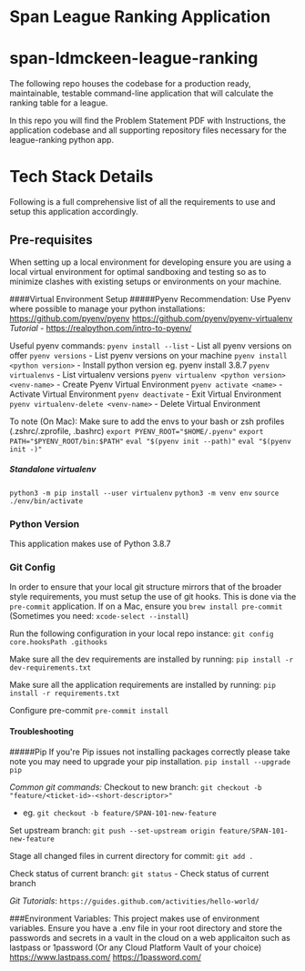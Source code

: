 Span League Ranking Application
==============================
# span-ldmckeen-league-ranking

The following repo houses the codebase for a production ready, maintainable, testable
command-line application that will calculate the ranking table for a league.

In this repo you will find the Problem Statement PDF with Instructions, the application
codebase and all supporting repository files necessary for the league-ranking python app.

# Tech Stack Details
Following is a full comprehensive list of all the requirements to use and setup this
application accordingly.
## Pre-requisites
When setting up a local environment for developing ensure you are using a local
virtual environment for optimal sandboxing and testing so as to minimize clashes with
existing setups or environments on your machine.

####Virtual Environment Setup
#####Pyenv
Recommendation: Use Pyenv where possible to manage your python installations:
https://github.com/pyenv/pyenv
https://github.com/pyenv/pyenv-virtualenv
*Tutorial* - https://realpython.com/intro-to-pyenv/

Useful pyenv commands:
`pyenv install --list` - List all pyenv versions on offer
`pyenv versions` - List pyenv versions on your machine
`pyenv install <python version>` - Install python version eg. pyenv install 3.8.7
`pyenv virtualenvs` - List virtualenv versions
`pyenv virtualenv <python version> <venv-name>` - Create Pyenv Virtual Environment
`pyenv activate <name>` - Activate Virtual Environment
`pyenv deactivate`  -  Exit Virtual Environment
`pyenv virtualenv-delete <venv-name>` - Delete Virtual Environment

To note (On Mac):
Make sure to add the envs to your bash or zsh profiles (.zshrc/.zprofile, .bashrc)
`export PYENV_ROOT="$HOME/.pyenv"`
`export PATH="$PYENV_ROOT/bin:$PATH"`
`eval "$(pyenv init --path)"`
`eval "$(pyenv init -)"`

##### Standalone virtualenv
`python3 -m pip install --user virtualenv`
`python3 -m venv env`
`source ./env/bin/activate`


### Python Version
This application makes use of Python 3.8.7

### Git Config
In order to ensure that your local git structure mirrors that of the broader style
requirements, you must setup the use of git hooks. This is done via the `pre-commit`
application. If on a Mac, ensure you `brew install pre-commit` (Sometimes you need: `xcode-select --install`)

Run the following configuration in your local repo instance:
`git config core.hooksPath .githooks`

Make sure all the dev requirements are installed by running:
`pip install -r dev-requirements.txt`

Make sure all the application requirements are installed by running:
`pip install -r requirements.txt`

Configure pre-commit
`pre-commit install`

#### Troubleshooting
#####Pip
If you're Pip issues not installing packages correctly please take note you may need to upgrade your pip installation.
`pip install --upgrade pip`

*Common git commands:*
Checkout to new branch:
`git checkout -b "feature/<ticket-id>-<short-descriptor>"`
- eg. `git checkout -b feature/SPAN-101-new-feature`

Set upstream branch:
`git push --set-upstream origin feature/SPAN-101-new-feature`

Stage all changed files in current directory for commit:
`git add .`

Check status of current branch:
`git status` - Check status of current branch

*Git Tutorials*:
`https://guides.github.com/activities/hello-world/`

###Environment Variables:
This project makes use of environment variables.
Ensure you have a .env file in your root directory and store the passwords and secrets
in a vault in the cloud on a web applicaiton such as lastpass or 1password
(Or any Cloud Platform Vault of your choice)
https://www.lastpass.com/
https://1password.com/
